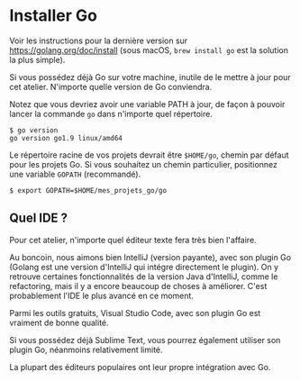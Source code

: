 # Installer Go

Voir les instructions pour la dernière version sur https://golang.org/doc/install (sous macOS, `brew install go` est la solution la plus simple).

Si vous possédez déjà Go sur votre machine, inutile de le mettre à jour pour cet atelier. N'importe quelle version de Go conviendra.

Notez que vous devriez avoir une variable PATH à jour, de façon à pouvoir lancer la commande `go` dans n'importe quel répertoire.

```
$ go version
go version go1.9 linux/amd64
```

Le répertoire racine de vos projets devrait être `$HOME/go`, chemin par défaut pour les projets Go. Si vous souhaitez un chemin particulier, positionnez une variable `GOPATH` (recommandé).

```
$ export GOPATH=$HOME/mes_projets_go/go
```

## Quel IDE ?

Pour cet atelier, n'importe quel éditeur texte fera très bien l'affaire.

Au boncoin, nous aimons bien IntelliJ (version payante), avec son plugin Go (Golang est une version d'IntelliJ qui intégre directement le plugin). On y retrouve certaines fonctionnalités de la version Java d'IntelliJ, comme le refactoring, mais il y a encore beaucoup de choses à améliorer. C'est probablement l'IDE le plus avancé en ce moment.

Parmi les outils gratuits, Visual Studio Code, avec son plugin Go est vraiment de bonne qualité.

Si vous possédez déjà Sublime Text, vous pourrez également utiliser son plugin Go, néanmoins relativement limité.

La plupart des éditeurs populaires ont leur propre intégration avec Go.
